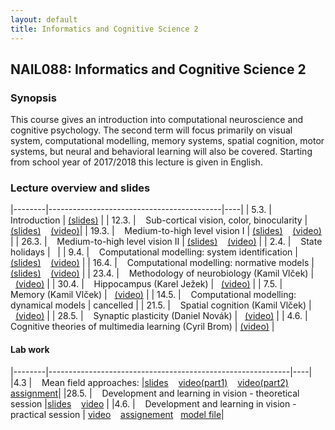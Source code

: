 ```yaml
---
layout: default
title: Informatics and Cognitive Science 2
---
```

## NAIL088: Informatics and Cognitive Science 2

### Synopsis

This course gives an introduction into computational neuroscience and cognitive psychology. 
The second term will focus primarily on visual system, computational modelling, memory systems, spatial cognition, motor systems, 
but neural and behavioral learning will also be covered. Starting from school year of 2017/2018 this lecture is given in English. 


### Lecture overview and slides

<!--- #### Wednesday sessions (11:00 - 12:30) -->

|--------|-------------------------------------------|----|
| 5.3.   |  &nbsp;&nbsp; Introduction                 | [\(slides\)](https://u.pcloud.link/publink/show?code=XZbfHfXZEc8VO6Q8yejIEQouO38xeY7WQ8JX) |
| 12.3.  |  &nbsp;&nbsp; Sub-cortical vision, color, binocularity |[\(slides\)](https://u.pcloud.link/publink/show?code=XZihmBXZF0c0sx1V7dXQjLkfUYvg14QHAF2k) &nbsp;&nbsp; [\(video\)](https://u.pcloud.link/publink/show?code=XZSOmBXZaOVfI0Jg93HPYRpSvpRorfJyt9MV)| 
| 19.3.  |  &nbsp;&nbsp; Medium-to-high level vision I | [\(slides\)](https://u.pcloud.link/publink/show?code=XZBgC2XZ1GqjyCKDBomKEFw0cwJxbfLh45V0) &nbsp;&nbsp;   [\(video\)](https://u.pcloud.link/publink/show?code=XZraS2XZy50ALeJEEdJnuVvszXEoImcW0mnV) | 
| 26.3.  |  &nbsp;&nbsp; Medium-to-high level vision II | [\(slides\)](https://u.pcloud.link/publink/show?code=XZBgC2XZ1GqjyCKDBomKEFw0cwJxbfLh45V0) &nbsp;&nbsp;  [\(video\)](https://u.pcloud.link/publink/show?code=XZ1fO2XZxpLm4Kaoen4jpBbfh7J2EFy4HxoV) | 
| 2.4.   |  &nbsp;&nbsp; State holidays |&nbsp;&nbsp;   | 
| 9.4.   |  &nbsp;&nbsp; Computational modelling: system identification |[\(slides\)](https://u.pcloud.link/publink/show?code=XZLY7DXZpFjoeJJaGqhMqjsebbbBAV7L2VuV)  &nbsp;&nbsp; [\(video\)](https://u.pcloud.link/publink/show?code=XZkY7DXZdefiaVFGGi0MszvaXVG374Pph0mk) | 
| 16.4.  |  &nbsp;&nbsp; Computational modelling: normative models |[\(slides\)](https://u.pcloud.link/publink/show?code=XZ647DXZvCCwBKJ8qfbJ9RiyWjjjy7TS2pPy) &nbsp;&nbsp; [\(video\)](https://u.pcloud.link/publink/show?code=XZe47DXZYOcpb65nMT7CXIGYUTCO8QjbGR87) | 
| 23.4.  |  &nbsp;&nbsp; Methodology of neurobiology (Kamil Vlček) | &nbsp;&nbsp;[\(video\)](https://u.pcloud.link/publink/show?code=XZzHoDXZewsFTaRI4VJda6zBWFnHzYvxITnX)  | 
| 30.4.  |  &nbsp;&nbsp; Hippocampus (Karel Ježek) | &nbsp;&nbsp;[\(video\)](https://u.pcloud.link/publink/show?code=XZ5zb9XZvwWz8ryJS3LMkhC479DRn7eshl5k) |
| 7.5.   |  &nbsp;&nbsp; Memory (Kamil Vlček)  | &nbsp;&nbsp;[\(video\)](https://u.pcloud.link/publink/show?code=XZfRb9XZWWCLWuC6H6HlTLrJKtiXkzkn3Cj7)  | 
| 14.5.  |  &nbsp;&nbsp; Computational modelling: dynamical models | cancelled |
| 21.5.  |  &nbsp;&nbsp; Spatial cognition (Kamil Vlček) | &nbsp;&nbsp;[\(video\)](https://u.pcloud.link/publink/show?code=XZ1Rb9XZuIj8WaQHb7F0ML8DeUl6py6NWq4X) | 
| 28.5.  |  &nbsp;&nbsp; Synaptic plasticity (Daniel Novák) | &nbsp;&nbsp;[\(video\)](https://u.pcloud.link/publink/show?code=XZC7VMXZiBzS2J7y87Rhc6FKHt6MyVP2pDNX) |
| 4.6.   |  &nbsp;&nbsp; Cognitive theories of multimedia learning (Cyril Brom) | [\(video\)](https://u.pcloud.link/publink/show?code=XZr6RMXZzd5pBkY5vAFVzRlKA1XEY0HJbrT7) |

#### Lab work

|--------|------------------------------------------------------------|----|
|4.3     | &nbsp;&nbsp; Mean field approaches:                                    |[slides](https://u.pcloud.link/publink/show?code=XZrEmBXZHgecb2lGB7So3MC50XbyUS8YUjG7) &nbsp;&nbsp; [video\(part1\)](https://u.pcloud.link/publink/show?code=XZxEmBXZy5x9INqz0WufGjq9Sfl4ufhEJ7ay) &nbsp;&nbsp;  [video\(part2\)](https://u.pcloud.link/publink/show?code=XZEEmBXZG91Rz5mCnw0NQU2olJrhHBSey7GV) &nbsp;&nbsp; [assignment](https://u.pcloud.link/publink/show?code=XZzOmBXZEBquBaMkvxQtKw1A4RP2eXi57Ufk)|
|28.5.     | &nbsp;&nbsp; Development and learning in vision - theoretical session  |[slides](https://u.pcloud.link/publink/show?code=XZH7VMXZ3DJrORx6wQyhN8IVmbbQzub8iHmX) &nbsp;&nbsp; [video](https://u.pcloud.link/publink/show?code=XZu7VMXZXnjXwHHHGh5BRs0JO1SDJpJna3i7) |
|4.6.     | &nbsp;&nbsp; Development and learning in vision - practical session    | [video](https://u.pcloud.link/publink/show?code=XZOERMXZUyKExO6TNhHrGGF3RL0XjJ9ojiQ7) &nbsp;&nbsp; [assignement](https://u.pcloud.link/publink/show?code=XZyORMXZmurN2zCIpu8r49N1fdHTmkdmhJo7)  &nbsp;&nbsp;[model file](https://u.pcloud.link/publink/show?code=XZyORMXZmurN2zCIpu8r49N1fdHTmkdmhJo7)|

